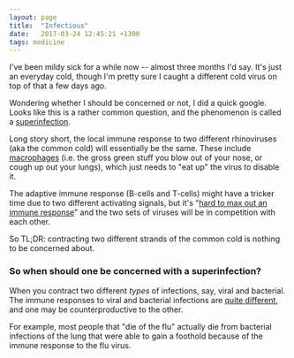 ```yaml
---
layout: page
title:  "Infectious"
date:   2017-03-24 12:45:21 +1300
tags: medicine
---
```


I've been mildy sick for a while now -- almost three months I'd say. It's just an everyday cold, though I'm pretty sure I caught a different cold virus on top of that a few days ago.

Wondering whether I should be concerned or not, I did a quick google. Looks like this is a rather common question, and the phenomenon is called a [superinfection](https://en.wikipedia.org/wiki/Superinfection).

Long story short, the local immune response to two different rhinoviruses (aka the common cold) will essentially be the same. These include [macrophages](https://en.wikipedia.org/wiki/Macrophage) (i.e. the gross green stuff you blow out of your nose, or cough up out your lungs), which just needs to "eat up" the virus to disable it.

The adaptive immune response (B-cells and T-cells) might have a tricker time due to two different activating signals, but it's "[hard to max out an immune response](http://scienceblogs.com/webeasties/2013/01/15/askscience-is-it-possible-to-get-multiple-different-coldsflu-viruses-at-the-same-time/)" and the two sets of viruses will be in competition with each other.

So TL;DR: contracting two different strands of the common cold is nothing to be concerned about.

### So when should one be concerned with a superinfection?

When you contract two different *types* of infections, say, viral and bacterial. The immune responses to viral and bacterial infections are [quite different](http://www.futurity.org/viruses-bacteria-trigger-different-immune-responses/), and one may be counterproductive to the other.

For example, most people that "die of the flu" actually die from bacterial infections of the lung that were able to gain a foothold because of the immune response to the flu virus.
